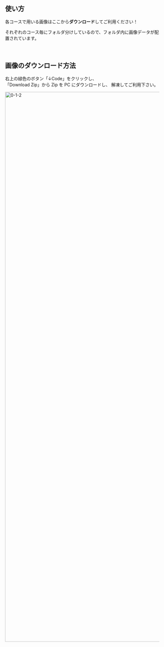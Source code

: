 ## 使い方

各コースで用いる画像はここから**ダウンロード**してご利用ください！

それぞれのコース毎にフォルダ分けしているので、フォルダ内に画像データが配置されています。
<br><br><br>

## 画像のダウンロード方法

右上の緑色のボタン「↓Code」をクリックし、  
「Download Zip」から Zip を PC にダウンロードし、
解凍してご利用下さい。

<img width="1788" alt="0-1-2" src="https://user-images.githubusercontent.com/35168574/111481562-6ed0cb00-8776-11eb-9e74-d0f5c5e10d26.png">

<br><br><br>
